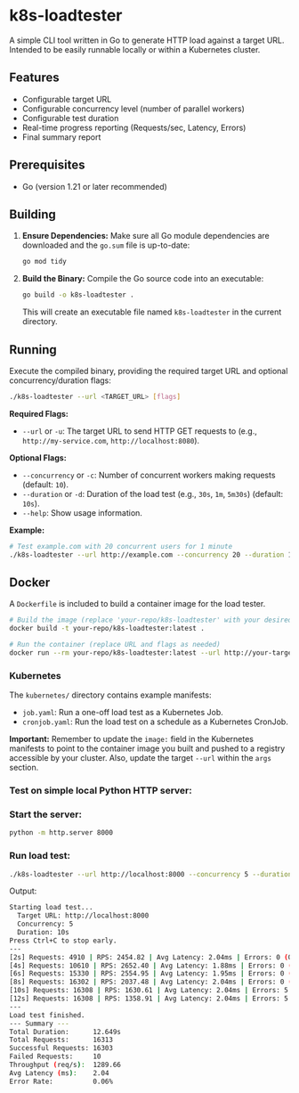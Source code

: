 # k8s-loadtester

A simple CLI tool written in Go to generate HTTP load against a target URL.
Intended to be easily runnable locally or within a Kubernetes cluster.

## Features

- Configurable target URL
- Configurable concurrency level (number of parallel workers)
- Configurable test duration
- Real-time progress reporting (Requests/sec, Latency, Errors)
- Final summary report

## Prerequisites

- Go (version 1.21 or later recommended)

## Building

1.  **Ensure Dependencies:** Make sure all Go module dependencies are downloaded and the `go.sum` file is up-to-date:
    ```bash
    go mod tidy
    ```
2.  **Build the Binary:** Compile the Go source code into an executable:
    ```bash
    go build -o k8s-loadtester .
    ```
    This will create an executable file named `k8s-loadtester` in the current directory.

## Running

Execute the compiled binary, providing the required target URL and optional concurrency/duration flags:

```bash
./k8s-loadtester --url <TARGET_URL> [flags]
```

**Required Flags:**

- `--url` or `-u`: The target URL to send HTTP GET requests to (e.g., `http://my-service.com`, `http://localhost:8080`).

**Optional Flags:**

- `--concurrency` or `-c`: Number of concurrent workers making requests (default: `10`).
- `--duration` or `-d`: Duration of the load test (e.g., `30s`, `1m`, `5m30s`) (default: `10s`).
- `--help`: Show usage information.

**Example:**

```bash
# Test example.com with 20 concurrent users for 1 minute
./k8s-loadtester --url http://example.com --concurrency 20 --duration 1m
```

## Docker

A `Dockerfile` is included to build a container image for the load tester.

```bash
# Build the image (replace 'your-repo/k8s-loadtester' with your desired image name)
docker build -t your-repo/k8s-loadtester:latest .

# Run the container (replace URL and flags as needed)
docker run --rm your-repo/k8s-loadtester:latest --url http://your-target-service --concurrency 10 --duration 30s
```

### Kubernetes

The `kubernetes/` directory contains example manifests:

- `job.yaml`: Run a one-off load test as a Kubernetes Job.
- `cronjob.yaml`: Run the load test on a schedule as a Kubernetes CronJob.

**Important:** Remember to update the `image:` field in the Kubernetes manifests to point to the container image you built and pushed to a registry accessible by your cluster. Also, update the target `--url` within the `args` section.

### Test on simple local Python HTTP server:

### Start the server:

```bash
python -m http.server 8000
```

### Run load test:

```bash
./k8s-loadtester --url http://localhost:8000 --concurrency 5 --duration 10s
```

Output:

```bash
Starting load test...
  Target URL: http://localhost:8000
  Concurrency: 5
  Duration: 10s
Press Ctrl+C to stop early.
---
[2s] Requests: 4910 | RPS: 2454.82 | Avg Latency: 2.04ms | Errors: 0 (0.00%)
[4s] Requests: 10610 | RPS: 2652.40 | Avg Latency: 1.88ms | Errors: 0 (0.00%)
[6s] Requests: 15330 | RPS: 2554.95 | Avg Latency: 1.95ms | Errors: 0 (0.00%)
[8s] Requests: 16302 | RPS: 2037.48 | Avg Latency: 2.04ms | Errors: 0 (0.00%)
[10s] Requests: 16308 | RPS: 1630.61 | Avg Latency: 2.04ms | Errors: 5 (0.03%)
[12s] Requests: 16308 | RPS: 1358.91 | Avg Latency: 2.04ms | Errors: 5 (0.03%)
---
Load test finished.
--- Summary ---
Total Duration:      12.649s
Total Requests:      16313
Successful Requests: 16303
Failed Requests:     10
Throughput (req/s):  1289.66
Avg Latency (ms):    2.04
Error Rate:          0.06%
```
